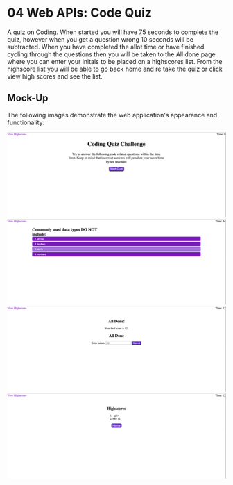 # 04 Web APIs: Code Quiz

A quiz on Coding. 
When started you will have 75 seconds to complete the quiz, however when you get a question wrong 10 seconds will be subtracted.
When you have completed the allot time or have finished cycling through the questions then you will be taken to the All done page where you can enter your initals to be placed on a highscores list.
From the highscore list you will be able to go back home and re take the quiz or click view high scores and see the list.

## Mock-Up

The following images demonstrate the web application's appearance and functionality:

![portfolio demo](assets/images/Homepage.png)
![portfolio demo](assets/images/InQuiz.png)
![portfolio demo](assets/images/FinalPage.png)
![portfolio demo](assets/images/Highscores.png)
